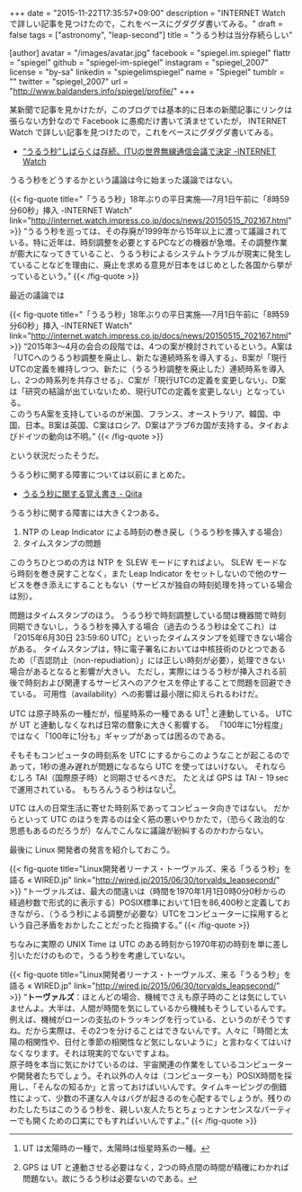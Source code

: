 +++
date = "2015-11-22T17:35:57+09:00"
description = "INTERNET Watch で詳しい記事を見つけたので，これをベースにグダグダ書いてみる。"
draft = false
tags = ["astronomy", "leap-second"]
title = "うるう秒は当分存続らしい"

[author]
  avatar = "/images/avatar.jpg"
  facebook = "spiegel.im.spiegel"
  flattr = "spiegel"
  github = "spiegel-im-spiegel"
  instagram = "spiegel_2007"
  license = "by-sa"
  linkedin = "spiegelimspiegel"
  name = "Spiegel"
  tumblr = ""
  twitter = "spiegel_2007"
  url = "http://www.baldanders.info/spiegel/profile/"
+++

某新聞で記事を見かけたが，このブログでは基本的に日本の新聞記事にリンクは張らない方針なので Facebook に愚痴だけ書いて済ませていたが， INTERNET Watch で詳しい記事を見つけたので，これをベースにグダグダ書いてみる。

- [“うるう秒”しばらくは存続、ITUの世界無線通信会議で決定 -INTERNET Watch](http://internet.watch.impress.co.jp/docs/news/20151120_731707.html)

うるう秒をどうするかという議論は今に始まった議論ではない。

{{< fig-quote title="「うるう秒」18年ぶりの平日実施──7月1日午前に「8時59分60秒」挿入 -INTERNET Watch" link="http://internet.watch.impress.co.jp/docs/news/20150515_702167.html" >}}
<q>うるう秒を巡っては、その存廃が1999年から15年以上に渡って議論されている。特に近年は、時刻調整を必要とするPCなどの機器が急増。その調整作業が膨大になってきていること、うるう秒によるシステムトラブルが現実に発生していることなどを理由に、廃止を求める意見が日本をはじめとした各国から挙がっているという。</q>
{{< /fig-quote >}}

最近の議論では

{{< fig-quote title="「うるう秒」18年ぶりの平日実施──7月1日午前に「8時59分60秒」挿入 -INTERNET Watch" link="http://internet.watch.impress.co.jp/docs/news/20150515_702167.html" >}}
<q>2015年3～4月の会合の段階では、4つの案が検討されているという。A案は「UTCへのうるう秒調整を廃止し、新たな連続時系を導入する」、B案が「現行UTCの定義を維持しつつ、新たに（うるう秒調整を廃止した）連続時系を導入し、2つの時系列を共存させる」、C案が「現行UTCの定義を変更しない」、D案は「研究の結論が出ていないため、現行UTCの定義を変更しない」となっている。<br>
このうちA案を支持しているのが米国、フランス、オーストラリア、韓国、中国、日本。B案は英国、C案はロシア、D案はアラブ6カ国が支持する。タイおよびドイツの動向は不明。</q>
{{< /fig-quote >}}

という状況だったそうだ。

うるう秒に関する障害については以前にまとめた。

- [うるう秒に関する覚え書き - Qiita](http://qiita.com/spiegel-im-spiegel/items/0793acd607ce01a124d6)

うるう秒に関する障害には大きく2つある。

1. NTP の Leap Indicator による時刻の巻き戻し（うるう秒を挿入する場合）
2. タイムスタンプの問題

このうちひとつめの方は NTP を SLEW モードにすればよい。
SLEW モードなら時刻を巻き戻すことなく，また Leap Indicator をセットしないので他のサービスを巻き添えにすることもない（サービスが独自の時刻処理を持っている場合は別）。

問題はタイムスタンプのほう。
うるう秒で時刻調整している間は機器間で時刻同期できないし，うるう秒を挿入する場合（過去のうるう秒は全てこれ）は「2015年6月30日 23:59:60 UTC」といったタイムスタンプを処理できない場合がある。
タイムスタンプは，特に電子署名においては中核技術のひとつであるため（「否認防止（non-repudiation）」には正しい時刻が必要），処理できない場合があるとなると影響が大きい。
ただし，実際にはうるう秒が挿入される前後で時刻および関連するサービスへのアクセスを停止することで問題を回避できている。
可用性（availability）への影響は最小限に抑えられるわけだ。

UTC は原子時系の一種だが，恒星時系の一種である UT[^a1] と連動している。
UTC が UT と連動しなくなれば日常の暦象に大きく影響する。
「100年に1分程度」ではなく「100年に1分も」ギャップがあっては困るのである。

[^a1]: UT は太陽時の一種で，太陽時は恒星時系の一種。

そもそもコンピュータの時刻系を UTC にするからこのようなことが起こるのであって，1秒の進み遅れが問題になるなら UTC を使ってはいけない。
それならむしろ TAI（国際原子時）と同期させるべきだ。
たとえば GPS は $\mathrm{TAI} - 19\,\mathrm{sec}$ で運用されている。
もちろんうるう秒はない[^b]。

[^b]: GPS は UT と連動させる必要はなく，2つの時点間の時間が精確にわかれば問題ない。故にうるう秒は必要ないのである。

UTC は人の日常生活に寄せた時刻系であってコンピュータ向きではない。
だからといって UTC のほうを弄るのは全く筋の悪いやりかたで，（恐らく政治的な思惑もあるのだろうが）なんでこんなに議論が紛糾するのかわからない。

最後に Linux 開発者の発言を紹介しておこう。

{{< fig-quote title="Linux開発者リーナス・トーヴァルズ、来る「うるう秒」を語る « WIRED.jp" link="http://wired.jp/2015/06/30/torvalds_leapsecond/" >}}
<q>トーヴァルズは、最大の間違いは（時間を1970年1月1日0時0分0秒からの経過秒数で形式的に表示する）POSIX標準において1日を86,400秒と定義しておきながら、（うるう秒による調整が必要な）UTCをコンピューターに採用するという自己矛盾をおかしたことだったと指摘する。</q>
{{< /fig-quote >}}

ちなみに実際の UNIX Time は UTC のある時刻から1970年初の時刻を単に差し引いただけのもので，うるう秒を考慮していない。

{{< fig-quote title="Linux開発者リーナス・トーヴァルズ、来る「うるう秒」を語る « WIRED.jp" link="http://wired.jp/2015/06/30/torvalds_leapsecond/" >}}
<q><strong>トーヴァルズ</strong>：ほとんどの場合、機械でさえも原子時のことは気にしていませんよ。大半は、人間が時間を気にしているから機械もそうしているんです。例えば、機械がローンの支払のトラッキングを行っている、というのがそうですね。だから実際は、その2つを分けることはできないんです。人々に「時間と太陽の相関性や、日付と季節の相関性など気にしないように」と言わなくてはいけなくなります。それは現実的でないですよね。<br>
原子時を本当に気にかけているのは、宇宙関連の作業をしているコンピューターや開発者たちでしょう。それ以外の人々は（コンピューターも）POSIX時間を採用し、「そんなの知るか」と言っておけばいいんです。タイムキーピングの倒錯性によって、少数の不運な人々はバグが起きるのを心配するでしょうが。残りのわたしたちはこのうるう秒を、親しい友人たちとちょっとナンセンスなパーティーでも開くための口実にでもすればいいんですよ。</q>
{{< /fig-quote >}}
